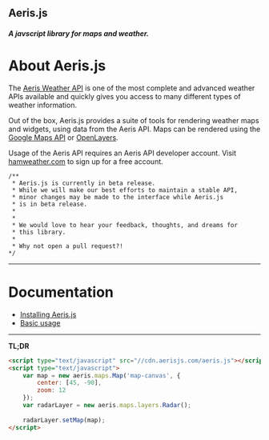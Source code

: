 Aeris.js
-----------------

##### A javscript library for maps and weather.

# About Aeris.js

The [Aeris Weather API](http://www.hamweather.com/support/documentation/aeris/) is one of the most complete and advanced weather APIs available and quickly gives you access to many different types of weather information. 

Out of the box, Aeris.js provides a suite of tools for rendering weather maps and widgets, using data from the Aeris API. Maps can be rendered using the [Google Maps API](https://developers.google.com/maps/) or [OpenLayers](http://openlayers.org/).

Usage of the Aeris API requires an Aeris API developer account. Visit [hamweather.com](http://www.hamweather.com/products/aeris-api/pricing/) to sign up for a free account.

```
/**
 * Aeris.js is currently in beta release.
 * While we will make our best efforts to maintain a stable API,
 * minor changes may be made to the interface while Aeris.js
 * is in beta release. 
 *
 *
 * We would love to hear your feedback, thoughts, and dreams for
 * this library.
 *
 * Why not open a pull request?!
*/
```

----------


# Documentation

* [Installing Aeris.js](docs/markdown/install.md)
* [Basic usage](docs/markdown/usage.md)

----------

**TL;DR**
```html
<script type="text/javascript" src="//cdn.aerisjs.com/aeris.js"></script>
<script type="text/javascript">
    var map = new aeris.maps.Map('map-canvas', {
        center: [45, -90],
        zoom: 12
    });
    var radarLayer = new aeris.maps.layers.Radar();
    
    radarLayer.setMap(map);
</script>
```
